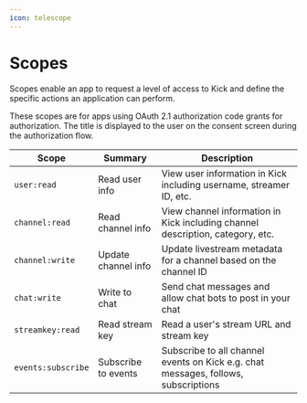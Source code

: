```yaml
---
icon: telescope
---
```


# Scopes

Scopes enable an app to request a level of access to Kick and define the specific actions an application can perform.

These scopes are for apps using OAuth 2.1 authorization code grants for authorization. The title is displayed to the user on the consent screen during the authorization flow.

| Scope              | Summary             | Description                                                                        |
|--------------------|---------------------|------------------------------------------------------------------------------------|
| `user:read`        | Read user info      | View user information in Kick including username, streamer ID, etc.                |
| `channel:read`     | Read channel info   | View channel information in Kick including channel description, category, etc.     |
| `channel:write`    | Update channel info | Update livestream metadata for a channel based on the channel ID                   |
| `chat:write`       | Write to chat       | Send chat messages and allow chat bots to post in your chat                        |
| `streamkey:read`   | Read stream key     | Read a user's stream URL and stream key                                            |
| `events:subscribe` | Subscribe to events | Subscribe to all channel events on Kick e.g. chat messages, follows, subscriptions |
